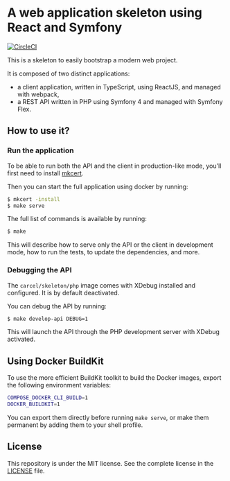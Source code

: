 # A web application skeleton using React and Symfony

[![CircleCI](https://circleci.com/gh/damien-carcel/app-skeleton/tree/master.svg?style=svg)](https://circleci.com/gh/damien-carcel/app-skeleton/tree/master)

This is a skeleton to easily bootstrap a modern web project.

It is composed of two distinct applications:
- a client application, written in TypeScript, using ReactJS, and managed with webpack,
- a REST API written in PHP using Symfony 4 and managed with Symfony Flex.

## How to use it?

### Run the application

To be able to run both the API and the client in production-like mode, you'll first need to install
[mkcert](https://github.com/FiloSottile/mkcert).

Then you can start the full application using docker by running:
```bash
$ mkcert -install
$ make serve
```

The full list of commands is available by running:
```bash
$ make
```

This will describe how to serve only the API or the client in development mode, how to run the tests, to update the
dependencies, and more.

### Debugging the API

The `carcel/skeleton/php` image comes with XDebug installed and configured. It is by default deactivated.

You can debug the API by running:
```bash
$ make develop-api DEBUG=1
```

This will launch the API through the PHP development server with XDebug activated.

## Using Docker BuildKit

To use the more efficient BuildKit toolkit to build the Docker images, export the following environment variables:

```bash
COMPOSE_DOCKER_CLI_BUILD=1
DOCKER_BUILDKIT=1
```

You can export them directly before running `make serve`, or make them permanent by adding them to your shell profile.

## License

This repository is under the MIT license. See the complete license in the [LICENSE](https://github.com/damien-carcel/app-skeleton/blob/master/LICENSE) file.
